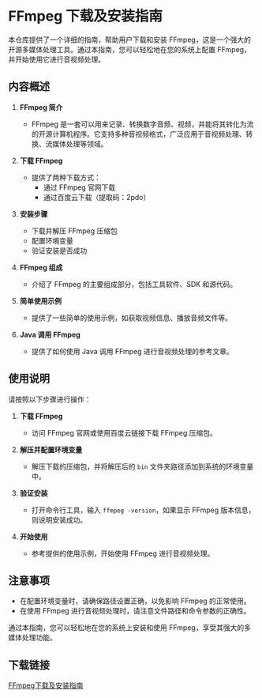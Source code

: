 # FFmpeg 下载及安装指南

本仓库提供了一个详细的指南，帮助用户下载和安装 FFmpeg，这是一个强大的开源多媒体处理工具。通过本指南，您可以轻松地在您的系统上配置 FFmpeg，并开始使用它进行音视频处理。

## 内容概述

1. **FFmpeg 简介**
   - FFmpeg 是一套可以用来记录、转换数字音频、视频，并能将其转化为流的开源计算机程序。它支持多种音视频格式，广泛应用于音视频处理、转换、流媒体处理等领域。

2. **下载 FFmpeg**
   - 提供了两种下载方式：
     - 通过 FFmpeg 官网下载
     - 通过百度云下载（提取码：2pdo）

3. **安装步骤**
   - 下载并解压 FFmpeg 压缩包
   - 配置环境变量
   - 验证安装是否成功

4. **FFmpeg 组成**
   - 介绍了 FFmpeg 的主要组成部分，包括工具软件、SDK 和源代码。

5. **简单使用示例**
   - 提供了一些简单的使用示例，如获取视频信息、播放音频文件等。

6. **Java 调用 FFmpeg**
   - 提供了如何使用 Java 调用 FFmpeg 进行音视频处理的参考文章。

## 使用说明

请按照以下步骤进行操作：

1. **下载 FFmpeg**
   - 访问 FFmpeg 官网或使用百度云链接下载 FFmpeg 压缩包。

2. **解压并配置环境变量**
   - 解压下载的压缩包，并将解压后的 `bin` 文件夹路径添加到系统的环境变量中。

3. **验证安装**
   - 打开命令行工具，输入 `ffmpeg -version`，如果显示 FFmpeg 版本信息，则说明安装成功。

4. **开始使用**
   - 参考提供的使用示例，开始使用 FFmpeg 进行音视频处理。

## 注意事项

- 在配置环境变量时，请确保路径设置正确，以免影响 FFmpeg 的正常使用。
- 在使用 FFmpeg 进行音视频处理时，请注意文件路径和命令参数的正确性。

通过本指南，您可以轻松地在您的系统上安装和使用 FFmpeg，享受其强大的多媒体处理功能。

## 下载链接

[FFmpeg下载及安装指南](https://pan.quark.cn/s/919e8c892758)